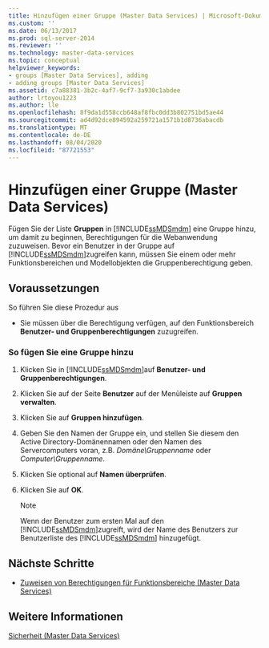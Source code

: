 ```yaml
---
title: Hinzufügen einer Gruppe (Master Data Services) | Microsoft-Dokumentation
ms.custom: ''
ms.date: 06/13/2017
ms.prod: sql-server-2014
ms.reviewer: ''
ms.technology: master-data-services
ms.topic: conceptual
helpviewer_keywords:
- groups [Master Data Services], adding
- adding groups [Master Data Services]
ms.assetid: c7a88381-3b2c-4af7-9cf7-3a930c1abdee
author: lrtoyou1223
ms.author: lle
ms.openlocfilehash: 8f9da1d558ccb648af8fbc0dd3b802751bd5ae44
ms.sourcegitcommit: ad4d92dce894592a259721a1571b1d8736abacdb
ms.translationtype: MT
ms.contentlocale: de-DE
ms.lasthandoff: 08/04/2020
ms.locfileid: "87721553"
---
```

# <a name="add-a-group-master-data-services"></a>Hinzufügen einer Gruppe (Master Data Services)
  Fügen Sie der Liste **Gruppen** in [!INCLUDE[ssMDSmdm](../includes/ssmdsmdm-md.md)] eine Gruppe hinzu, um damit zu beginnen, Berechtigungen für die Webanwendung zuzuweisen. Bevor ein Benutzer in der Gruppe auf [!INCLUDE[ssMDSmdm](../includes/ssmdsmdm-md.md)]zugreifen kann, müssen Sie einem oder mehr Funktionsbereichen und Modellobjekten die Gruppenberechtigung geben.  
  
## <a name="prerequisites"></a>Voraussetzungen  
 So führen Sie diese Prozedur aus  
  
-   Sie müssen über die Berechtigung verfügen, auf den Funktionsbereich **Benutzer- und Gruppenberechtigungen** zuzugreifen.  
  
### <a name="to-add-a-group"></a>So fügen Sie eine Gruppe hinzu  
  
1.  Klicken Sie in [!INCLUDE[ssMDSmdm](../includes/ssmdsmdm-md.md)]auf **Benutzer- und Gruppenberechtigungen**.  
  
2.  Klicken Sie auf der Seite **Benutzer** auf der Menüleiste auf **Gruppen verwalten**.  
  
3.  Klicken Sie auf **Gruppen hinzufügen**.  
  
4.  Geben Sie den Namen der Gruppe ein, und stellen Sie diesem den Active Directory-Domänennamen oder den Namen des Servercomputers voran, z.B. *Domäne\Gruppenname* oder *Computer\Gruppenname*.  
  
5.  Klicken Sie optional auf **Namen überprüfen**.  
  
6.  Klicken Sie auf **OK**.  
  
    > [!NOTE]  
    >  Wenn der Benutzer zum ersten Mal auf den [!INCLUDE[ssMDSmdm](../includes/ssmdsmdm-md.md)]zugreift, wird der Name des Benutzers zur Benutzerliste des [!INCLUDE[ssMDSmdm](../includes/ssmdsmdm-md.md)] hinzugefügt.  
  
## <a name="next-steps"></a>Nächste Schritte  
  
-   [Zuweisen von Berechtigungen für Funktionsbereiche &#40;Master Data Services&#41;](assign-functional-area-permissions-master-data-services.md)  
  
## <a name="see-also"></a>Weitere Informationen  
 [Sicherheit &#40;Master Data Services&#41;](../../2014/master-data-services/security-master-data-services.md)  
  
  
